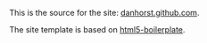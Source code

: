 This is the source for the site: [danhorst.github.com](http://danhorst.github.com).

The site template is based on [html5-boilerplate](http://github.com/paulirish/html5-boilerplate).
